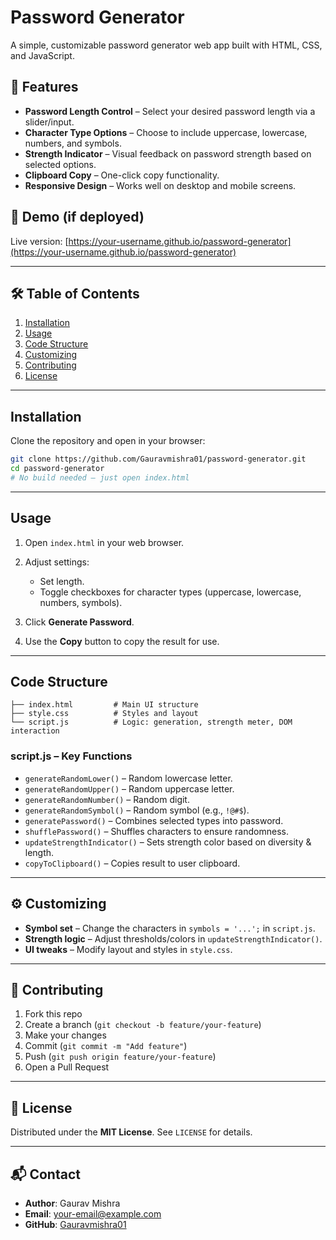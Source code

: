 # Password Generator

A simple, customizable password generator web app built with HTML, CSS, and JavaScript.

## 🔐 Features

- **Password Length Control** – Select your desired password length via a slider/input.
- **Character Type Options** – Choose to include uppercase, lowercase, numbers, and symbols.
- **Strength Indicator** – Visual feedback on password strength based on selected options.
- **Clipboard Copy** – One-click copy functionality.
- **Responsive Design** – Works well on desktop and mobile screens.

## 📁 Demo (if deployed)

Live version: [https://your-username.github.io/password-generator](https://your-username.github.io/password-generator)

---

## 🛠️ Table of Contents

1. [Installation](#installation)  
2. [Usage](#usage)  
3. [Code Structure](#code-structure)  
4. [Customizing](#customizing)  
5. [Contributing](#contributing)  
6. [License](#license)  

---

## Installation

Clone the repository and open in your browser:

```bash
git clone https://github.com/Gauravmishra01/password-generator.git
cd password-generator
# No build needed – just open index.html
````

---

## Usage

1. Open `index.html` in your web browser.
2. Adjust settings:

   * Set length.
   * Toggle checkboxes for character types (uppercase, lowercase, numbers, symbols).
3. Click **Generate Password**.
4. Use the **Copy** button to copy the result for use.

---

## Code Structure

```
├── index.html         # Main UI structure
├── style.css          # Styles and layout
└── script.js          # Logic: generation, strength meter, DOM interaction
```

### script.js – Key Functions

* `generateRandomLower()` – Random lowercase letter.
* `generateRandomUpper()` – Random uppercase letter.
* `generateRandomNumber()` – Random digit.
* `generateRandomSymbol()` – Random symbol (e.g., `!@#$`).
* `generatePassword()` – Combines selected types into password.
* `shufflePassword()` – Shuffles characters to ensure randomness.
* `updateStrengthIndicator()` – Sets strength color based on diversity & length.
* `copyToClipboard()` – Copies result to user clipboard.

---

## ⚙️ Customizing

* **Symbol set** – Change the characters in `symbols = '...';` in `script.js`.
* **Strength logic** – Adjust thresholds/colors in `updateStrengthIndicator()`.
* **UI tweaks** – Modify layout and styles in `style.css`.

---

## 🤝 Contributing

1. Fork this repo
2. Create a branch (`git checkout -b feature/your-feature`)
3. Make your changes
4. Commit (`git commit -m "Add feature"`)
5. Push (`git push origin feature/your-feature`)
6. Open a Pull Request

---

## 📄 License

Distributed under the **MIT License**. See `LICENSE` for details.

---

## 📬 Contact

* **Author**: Gaurav Mishra
* **Email**: [your-email@example.com](gauravmishra92812@gmail.com)
* **GitHub**: [Gauravmishra01](https://github.com/Gauravmishra01)

